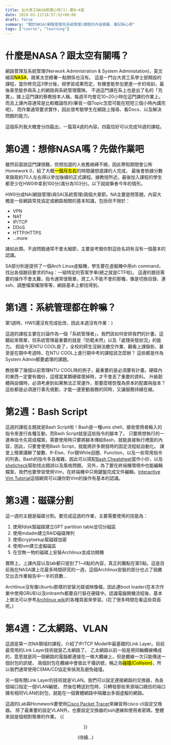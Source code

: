 ```yaml
---
title: 台大資工NASA修課心得(1)-第0~4週
date: 2024-03-21T16:57:52+08:00
draft: false
summary: "關於NASA(網路管理及系統管理)課程的內容摘要、筆記與心得"
tags: ["course", "learning"]
---
```


# 什麼是NASA？跟太空有關嗎？
網路管理及系統管理(Nerwork Administration & System Administation)，英文縮寫<mark>NASA</mark>，跟某太空總署一點關係也沒有。
這是一門台大資工系學士部開設的課程，當你修完這3學分後，視學習成果而定，有機會能參加更進一步的培訓，最後甚至能參與系上的網路與系統管理團隊。
不過這門課在系上也是出了名的「充實」，據上這門課的蔡教授本人稱，每週平均會花10~20小時在這門課的作業上。
而且上課內容通常是比較概論性的(畢竟一個Topic怎麼可能在短短三個小時內講完呢)，
而作業通常要求實作，因此很考驗學生在網路上搜尋、看Docs、以及解決問題的能力。

這個系列我大概會分四篇出，一篇寫4週的內容，四篇恰好可以完成16週的課程。

# 第0週：想修NASA嗎？先做作業吧
雖然前面說這門課很難，但想加選的人依舊絡繹不絕，因此寒假期間會公佈Homework 0，給了大概<mark>一個月左右</mark>的時間讓想選課的人完成，
最後會依據分數來錄取約70人左右得以參加後續的正式課程。據教授所述，最後加入課程的學生都至少在HW0中拿到100分(滿分為103分)。以下說說筆者今年的情形。

HW0分成NA(網路管理)與SA(系統管理)兩個大章節。NA主要是問答題，內容大概是一些網路常見協定或網路相關的基本知識，包括但不限於：
- VPN
- NAT
- IP/TCP
- DDoS
- HTTP/HTTPS
- ...more

諸如此類。不過問題通常不會太細節，主要是考驗你對這些名詞有沒有一個基本的認識。

SA部分則是提供了一個Arch Linux虛擬機，學生要在虛擬機中用sh command，找出各個題目要求的flag：一組特定的答案字串(總之就是CTF啦)。
這邊的題目需要的操作不會太難，指令通常很簡單，資工人不能不會的那種，像是切換目錄、連ssh、調整檔案權限等等，網路基本上都找得到。

# 第1週：系統管理都在幹嘛？
第1週時，HW0還沒有完成批改，因此本週沒有作業：)

這週的課程主要在討論作為一個「系統管理者」，我們該如何安排我們的計畫。這聽起來簡單，但系統管理最重要的就是「防範未然」以及「處理突發狀況」的能力。
假設今天NTU COOL掛了，全校的師生沒辦法繳交作業、觀看上課錄影、甚至是在期中考週時，在NTU COOL上進行期中考的課程該怎麼辦？
這些都是作為System Admin都要處理的課題。

教授舉了幾個以前管理NTU COOL時的例子，最重要的是必須要有計畫。硬碟內的東西一定要有備份，這樣當某顆硬碟壞掉時，才不會丟了重要的資料。
升級韌體與設備時，必須考慮到如果無法正常運作，那要麼樣恢復為原本的配置與版本？這些都是必須進行事先規劃，才能一邊更動服務的同時，又讓服務持續在線。

# 第2週：Bash Script
這週的課程主題就是Bash Script啦！Bash是一種unix shell，接收使用者輸入的指令來進行各種互動，而Bash Script就是這些指令的腳本了。
只要將想執行的一連串指令先寫成檔案，需要使用時只要將腳本傳給Bash，就能直接執行裡面的內容，因此，只要會使用Bash Script，就能將許多開發時的固定流程給自動化。
課堂上簡單講解了變數、If-Else、For跟While迴圈、Function，以及一些常用指令的列表。Bash的指令多且複雜，因此可以搭配[Bash Cheatsheet](https://devhints.io/bash)當作小抄，以及[shellcheck](https://github.com/koalaman/shellcheck)幫助找出錯誤以及風格問題。
另外，為了要在終端機環境中也能編輯檔案，我們也要學習使用Vim，在終端機中只用鍵盤完成文件編輯。[Interactive Vim Tutorial](https://www.openvim.com/)這個網頁可以讓你對Vim的操作有基本的認識。

# 第3週：磁碟分割
這一週的主題是磁碟分割。要完成這週的作業，主要需要使用的技能為：
1. 使用fdisk幫磁碟建立GPT partition table並切分磁區
2. 使用mdadm建立RAID磁碟陣列
3. 使用cryptsetup幫磁碟加密
4. 使用lvm建立虛擬磁區
5. 在空無一物的磁碟上安裝Archlinux並成功開機

實際上，上課內容以及lab都只提到了1~4點的內容，真正的難點在第5點。這是目前我在NASA課上花最多時間研究的一週，這個Archlinux安裝的部分也占了我繳交出去作業報告中一半的頁數...

Archlinux沒有像Ubuntu那樣的安裝光碟或映像檔，因此連boot loader(在本次作業中使用GRUB)以及initramfs都要自行裝在硬碟中。認識電腦開機流程後，基本上做法可以參考[Archlinux wiki](https://wiki.archlinux.org/title/Installation_guide#)的各種頁面來學習。(花了很多時間在看這些頁面呢。)

# 第4週：乙太網路、VLAN
這週是第一次NA領域的課程，介紹了IP/TCP Model中最基礎的Link Layer。目前最常用的Link Layer技術就是乙太網路了。
乙太網路以前一般是用同軸纜線構成的，意思就是同一個網路的電腦都連接在一條大纜線上，但是纜線一次只能傳送一個封包的訊號，
兩個封包在纜線中會彼此干擾訊號，稱之為<mark>碰撞(Collision)</mark>，所以我們通常使用CSMA/CD協定來偵測及避免碰撞。

另一個有關Link Layer的技術就是VLAN。我們可以設定連接網路的交換器，為各個端口指定一個VLAN編號，
然後在轉送封包時，只轉發那些來源端口跟目的端口擁有相同VLAN的封包，就能在一個實體網路中隔離出多個虛擬的網路。

這週的Lab與Homework要使用[Cisco Packet Tracer](https://www.netacad.com/zh-hant/courses/packet-tracer)來練習用cisco cli設定交換器。
除了最重要的設定VLAN外，也要設定交換器的ssh連線和使用者密碼，整體來說是個相對簡單的作業。
{{<figure src="cisco.png" attr="Cisco Packet Tracer的使用介面" align="center">}}

(待續...)